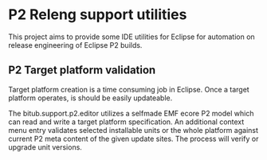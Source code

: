 # P2 Releng support utilities

This project aims to provide some IDE utilities for Eclipse for automation on release
engineering of Eclipse P2 builds.

## P2 Target platform validation

Target platform creation is a time consuming job in Eclipse. Once a target platform operates, is should be 
easily updateable. 

The bitub.support.p2.editor utilizes a selfmade EMF ecore P2 model which can read and write a target platform 
specification. An additional context menu entry validates selected installable units or the whole platform against 
current P2 meta content of the given update sites. The process will verify or upgrade unit versions.

